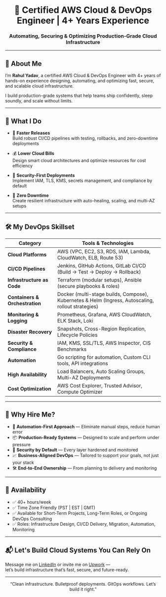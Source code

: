<div align="center">

# 🚀 Certified AWS Cloud & DevOps Engineer | 4+ Years Experience  
### Automating, Securing & Optimizing Production-Grade Cloud Infrastructure

</div>

---

## 👋 About Me

I’m **Rahul Yadav**, a certified AWS Cloud & DevOps Engineer with 4+ years of hands-on experience designing, automating, and optimizing fast, secure, and scalable cloud infrastructure.

I build production-grade systems that help teams ship confidently, sleep soundly, and scale without limits.

---

## 💼 What I Do

- 🚀 **Faster Releases**  
  Build robust CI/CD pipelines with testing, rollbacks, and zero-downtime deployments

- 💰 **Lower Cloud Bills**  
  Design smart cloud architectures and optimize resources for cost efficiency

- 🔐 **Security-First Deployments**  
  Implement IAM, TLS, KMS, secrets management, and compliance by default

- 🧠 **Zero Downtime**  
  Create resilient infrastructure with auto-healing, scaling, and multi-AZ setups

---

## 🛠️ My DevOps Skillset

| Category                | Tools & Technologies                                                                                          |
|-------------------------|--------------------------------------------------------------------------------------------------------------|
| **Cloud Platforms**     | AWS (VPC, EC2, S3, RDS, IAM, Lambda, CloudWatch, ELB, Route 53)                                               |
| **CI/CD Pipelines**     | Jenkins, GitHub Actions, GitLab CI/CD (Build → Test → Deploy → Rollback)                                      |
| **Infrastructure as Code** | Terraform (modular setups), Ansible (secure playbooks & roles)                                               |
| **Containers & Orchestration** | Docker (multi-stage builds, Compose), Kubernetes & Helm (Ingress, Autoscaling, rollout strategies)          |
| **Monitoring & Logging** | Prometheus, Grafana, AWS CloudWatch, ELK Stack, Loki                                                        |
| **Disaster Recovery**    | Snapshots, Cross-Region Replication, Lifecycle Policies                                                      |
| **Security & Compliance** | IAM, KMS, SSL/TLS, AWS Inspector, CIS Benchmarks                                                           |
| **Automation**           | Go scripting for automation, Custom CLI tools, API integrations                                              |
| **High Availability**    | Load Balancers, Auto Scaling Groups, Multi-AZ Deployments                                                   |
| **Cost Optimization**    | AWS Cost Explorer, Trusted Advisor, Compute Optimizer                                                       |

---

## 🎯 Why Hire Me?

- 🔁 **Automation-First Approach** — Eliminate manual steps, reduce human error  
- 📦 **Production-Ready Systems** — Designed to scale and perform under pressure  
- 🔐 **Security by Default** — Every layer hardened and monitored  
- 📈 **Business-Aligned DevOps** — Tailored to support your goals, not just your stack  
- 🛠️ **End-to-End Ownership** — From planning to delivery and monitoring  

---

## 📅 Availability

- ✅ 40+ hours/week  
- ✅ Time Zone Friendly (PST | EST | GMT)  
- ✅ Available for Short-Term Projects, Long-Term Roles, or Ongoing DevOps Consulting  
- ✅ Roles: Infrastructure Design, CI/CD Delivery, Migration, Automation, Monitoring  

---

## 📬 Let's Build Cloud Systems You Can Rely On

Message me on [LinkedIn](https://www.linkedin.com/in/rahulyadavdevops/) or invite me on [Upwork](https://www.upwork.com/freelancers/~0183ad8a41e8284283) —  
let’s build infrastructure that’s fast, secure, and future-ready.

---

<div align="center">  
“Clean infrastructure. Bulletproof deployments. GitOps workflows. Let’s build it right.”  
</div>
